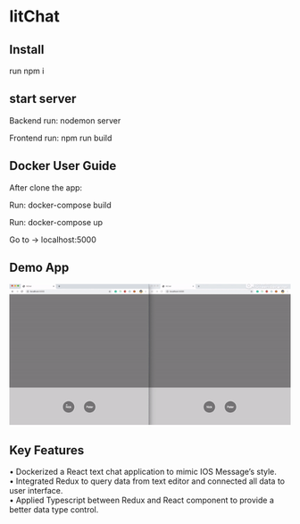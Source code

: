 # litChat
## Install
run npm i
## start server
<p>Backend run: nodemon server</p>
<p>Frontend run: npm run build</p>

## Docker User Guide
After clone the app:</br>
<p>Run: docker-compose build</p>
<p>Run: docker-compose up</p>
Go to -> localhost:5000 </br>

## Demo App
<img src='./public/img/litChatDemo.gif'/>

## Key Features
• Dockerized a React text chat application to mimic IOS Message’s style.</br>
• Integrated Redux to query data from text editor and connected all data to user interface.</br>
• Applied Typescript between Redux and React component to provide a better data type control.</br>
